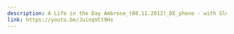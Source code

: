 ```yaml
---
description: A Life in the Day Ambrose_(08.11.2012)_DE_phone - with Slum TV
link: https://youtu.be/JuinqVCt9Hs
---
```


